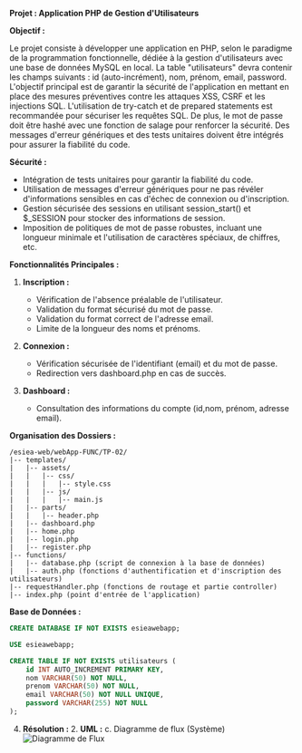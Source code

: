 **Projet : Application PHP de Gestion d'Utilisateurs**

**Objectif :**

Le projet consiste à développer une application en PHP, selon le paradigme de la programmation fonctionnelle, dédiée à la gestion d'utilisateurs avec une base de données MySQL en local. La table "utilisateurs" devra contenir les champs suivants : id (auto-incrément), nom, prénom, email, password. L'objectif principal est de garantir la sécurité de l'application en mettant en place des mesures préventives contre les attaques XSS, CSRF et les injections SQL. L'utilisation de try-catch et de prepared statements est recommandée pour sécuriser les requêtes SQL. De plus, le mot de passe doit être hashé avec une fonction de salage pour renforcer la sécurité. Des messages d'erreur génériques et des tests unitaires doivent être intégrés pour assurer la fiabilité du code.

**Sécurité :**
- Intégration de tests unitaires pour garantir la fiabilité du code.
- Utilisation de messages d'erreur génériques pour ne pas révéler d'informations sensibles en cas d'échec de connexion ou d'inscription.
- Gestion sécurisée des sessions en utilisant session_start() et $_SESSION pour stocker des informations de session.
- Imposition de politiques de mot de passe robustes, incluant une longueur minimale et l'utilisation de caractères spéciaux, de chiffres, etc.

**Fonctionnalités Principales :**

1. **Inscription :**
   - Vérification de l'absence préalable de l'utilisateur.
   - Validation du format sécurisé du mot de passe.
   - Validation du format correct de l'adresse email.
   - Limite de la longueur des noms et prénoms.

2. **Connexion :**
   - Vérification sécurisée de l'identifiant (email) et du mot de passe.
   - Redirection vers dashboard.php en cas de succès.

3. **Dashboard :**
   - Consultation des informations du compte (id,nom, prénom, adresse email).

**Organisation des Dossiers :**

```plaintext
/esiea-web/webApp-FUNC/TP-02/
|-- templates/
|   |-- assets/
|   |   |-- css/
|   |   |   |-- style.css
|   |   |-- js/
|   |   |   |-- main.js
|   |-- parts/
|   |   |-- header.php
|   |-- dashboard.php
|   |-- home.php
|   |-- login.php
|   |-- register.php
|-- functions/
|   |-- database.php (script de connexion à la base de données)
|   |-- auth.php (fonctions d'authentification et d'inscription des utilisateurs)
|-- requestHandler.php (fonctions de routage et partie controller)
|-- index.php (point d'entrée de l'application)
```

**Base de Données :**

```sql
CREATE DATABASE IF NOT EXISTS esieawebapp;

USE esieawebapp;

CREATE TABLE IF NOT EXISTS utilisateurs (
    id INT AUTO_INCREMENT PRIMARY KEY,
    nom VARCHAR(50) NOT NULL,
    prenom VARCHAR(50) NOT NULL,
    email VARCHAR(50) NOT NULL UNIQUE,
    password VARCHAR(255) NOT NULL
);
```
4. **Résolution :**
   2. **UML :**
      c. Diagramme de flux (Système)
      ![Diagramme de Flux](https://github.com/yugmerabtene/ESIEA-WEB/assets/3670077/bf58869e-8552-4b39-9e37-2fc086f64d5f)
